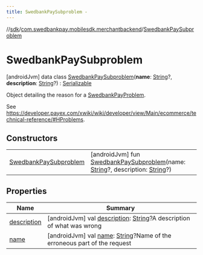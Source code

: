 ```yaml
---
title: SwedbankPaySubproblem -
---
```

//[sdk](../../../index)/[com.swedbankpay.mobilesdk.merchantbackend](../index)/[SwedbankPaySubproblem](index)



# SwedbankPaySubproblem  
 [androidJvm] data class [SwedbankPaySubproblem](index)(**name**: [String](https://kotlinlang.org/api/latest/jvm/stdlib/kotlin/-string/index.html)?, **description**: [String](https://kotlinlang.org/api/latest/jvm/stdlib/kotlin/-string/index.html)?) : [Serializable](https://developer.android.com/reference/kotlin/java/io/Serializable.html)

Object detailing the reason for a [SwedbankPayProblem](../-swedbank-pay-problem/index).



See https://developer.payex.com/xwiki/wiki/developer/view/Main/ecommerce/technical-reference/#HProblems.

   


## Constructors  
  
| | |
|---|---|
| <a name="com.swedbankpay.mobilesdk.merchantbackend/SwedbankPaySubproblem/SwedbankPaySubproblem/#kotlin.String?#kotlin.String?/PointingToDeclaration/"></a>[SwedbankPaySubproblem](-swedbank-pay-subproblem)| <a name="com.swedbankpay.mobilesdk.merchantbackend/SwedbankPaySubproblem/SwedbankPaySubproblem/#kotlin.String?#kotlin.String?/PointingToDeclaration/"></a> [androidJvm] fun [SwedbankPaySubproblem](-swedbank-pay-subproblem)(name: [String](https://kotlinlang.org/api/latest/jvm/stdlib/kotlin/-string/index.html)?, description: [String](https://kotlinlang.org/api/latest/jvm/stdlib/kotlin/-string/index.html)?)   <br>|


## Properties  
  
|  Name |  Summary | 
|---|---|
| <a name="com.swedbankpay.mobilesdk.merchantbackend/SwedbankPaySubproblem/description/#/PointingToDeclaration/"></a>[description](description)| <a name="com.swedbankpay.mobilesdk.merchantbackend/SwedbankPaySubproblem/description/#/PointingToDeclaration/"></a> [androidJvm] val [description](description): [String](https://kotlinlang.org/api/latest/jvm/stdlib/kotlin/-string/index.html)?A description of what was wrong   <br>|
| <a name="com.swedbankpay.mobilesdk.merchantbackend/SwedbankPaySubproblem/name/#/PointingToDeclaration/"></a>[name](name)| <a name="com.swedbankpay.mobilesdk.merchantbackend/SwedbankPaySubproblem/name/#/PointingToDeclaration/"></a> [androidJvm] val [name](name): [String](https://kotlinlang.org/api/latest/jvm/stdlib/kotlin/-string/index.html)?Name of the erroneous part of the request   <br>|

